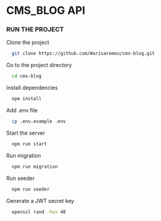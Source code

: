 # CMS_BLOG API

### RUN THE PROJECT

Clone the project

```bash
  git clone https://github.com/Warisaremou/cms-blog.git
```

Go to the project directory

```bash
  cd cms-blog
```

Install dependencies

```bash
  npm install
```

Add .env file

```bash
  cp .env.example .env
```

Start the server

```bash
  npm run start
```

Run migration

```bash
  npm run migration
```

Run seeder

```bash
  npm run seeder
```

Generate a JWT secret key

```bash
  openssl rand -hex 48
```
